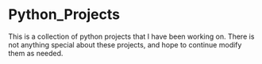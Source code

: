 # Python_Projects
This is a collection of python projects that I have been working on.  There is not anything special about these projects, and hope to continue modify them as
needed.  
